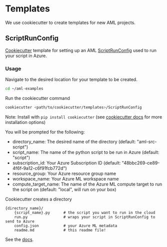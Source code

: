 # Templates

We use cookiecutter to create templates for new AML projects.

## ScriptRunConfig

[Cookiecutter](https://cookiecutter.readthedocs.io/en/1.7.2/README.html) template for setting up an AML [ScriptRunConfig](https://docs.microsoft.com/en-us/python/api/azureml-core/azureml.core.scriptrunconfig?view=azure-ml-py) used to run your script in Azure.

### Usage

Navigate to the desired location for your template to be created.

```bash
cd ~/aml-examples
```

Run the cookiecutter command

```bash
cookiecutter <path/to/cookiecutter/templates>/ScriptRunConfig
```

Note: Install with `pip install cookiecutter` (see [cookiecutter docs](https://cookiecutter.readthedocs.io/en/1.7.2/installation.html) for more installation options)

You will be prompted for the following:

- directory_name: The desired name of the directory (default: "aml-src-script")
- script_name: The name of the python script to be run in Azure (default: "script")
- subscription_id: Your Azure Subscription ID (default: "48bbc269-ce89-4f6f-9a12-c6f91fcb772d")
- resource_group: Your Azure resource group name
- workspace_name: Your Azure ML workspace name
- compute_target_name: The name of the Azure ML compute target to run the script on (default: "local", will run on your box)

Cookiecutter creates a directory

```
{directory_name}/
    {script_name}.py      # the script you want to run in the cloud
    run.py                # wraps your script in ScriptRunConfig to send to Azure
    config.json           # your Azure ML metadata
    readme.md             # this readme file!
```

See the [docs](https://docs.microsoft.com/en-us/python/api/azureml-core/azureml.core.scriptrunconfig?view=azure-ml-py).